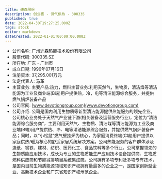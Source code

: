 ```yaml
---
title: 迪森股份
description: 创业板 - 供气供热 - 300335
published: true
date: 2022-04-30T19:27:25.000Z
tags: stock
editor: markdown
dateCreated: 2022-01-01T00:00:00.000Z
---
```


- 公司名称: 广州迪森热能技术股份有限公司
- 股票代码: 300335.SZ
- 所在地: 广东 - 广州市
- 成立日期: 1996年07月16日
- 注册资本: 37,295.001万元
- 法定代表人: 马革
- 主营业务: 主要产品:热力，燃料主营业务:利用天然气，生物质，清洁煤等清洁能源为工业及商业端(B端)用户提供热，冷，电等清洁能源综合服务，并提供燃气锅炉装备产品
- 公司官网: [www.devotiongroup.com](www.devotiongroup.com)
- 公司介绍: 公司是国内利用生物质等新型清洁能源提供热能服务的领先企业。公司核心业务处于天然气产业链下游(相关装备及运营服务行业)，定位为“清洁能源综合服务商”，主要利用天然气、生物质、清洁煤等清洁能源为工业及商业端(B端)用户提供热、冷、电等清洁能源综合服务，并提供燃气锅炉装备产品；同时，以“小松鼠”燃气壁挂炉为核心，为家庭消费终端(C端)用户提供以家庭供热/暖为核心的舒适家居系统解决方案。公司热能服务的客户群体涉及造纸、钢铁、建材、纺织、医药化工、食品饮料等多个行业。公司掌握领先的生物质能应用技术，成长为专业的生物质能生产应用技术设备提供商、生物质燃料供应商和节能减排项目系统集成商。公司拥有多项专利及多项专有技术，是国内目前生物质能源领域知识产权拥有量最多的企业之一，是国家创新型企业、高新技术企业和广东省知识产权示范企业。


